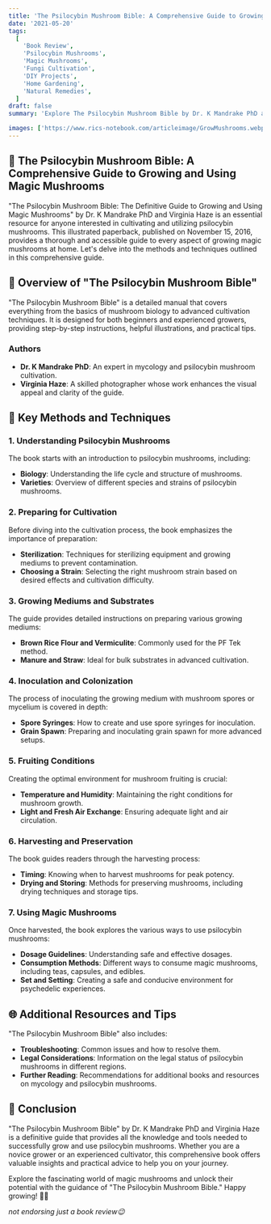 ```yaml
---
title: 'The Psilocybin Mushroom Bible: A Comprehensive Guide to Growing and Using Magic Mushrooms 🍄'
date: '2021-05-20'
tags:
  [
    'Book Review',
    'Psilocybin Mushrooms',
    'Magic Mushrooms',
    'Fungi Cultivation',
    'DIY Projects',
    'Home Gardening',
    'Natural Remedies',
  ]
draft: false
summary: 'Explore The Psilocybin Mushroom Bible by Dr. K Mandrake PhD and Virginia Haze, a definitive guide to growing and using magic mushrooms. Discover the detailed methods and techniques outlined in this comprehensive book. 🌱'

images: ['https://www.rics-notebook.com/articleimage/GrowMushrooms.webp']
---
```


## 🌟 The Psilocybin Mushroom Bible: A Comprehensive Guide to Growing and Using Magic Mushrooms

"The Psilocybin Mushroom Bible: The Definitive Guide to Growing and Using Magic Mushrooms" by Dr. K Mandrake PhD and Virginia Haze is an essential resource for anyone interested in cultivating and utilizing psilocybin mushrooms. This illustrated paperback, published on November 15, 2016, provides a thorough and accessible guide to every aspect of growing magic mushrooms at home. Let's delve into the methods and techniques outlined in this comprehensive guide.

## 📘 Overview of "The Psilocybin Mushroom Bible"

"The Psilocybin Mushroom Bible" is a detailed manual that covers everything from the basics of mushroom biology to advanced cultivation techniques. It is designed for both beginners and experienced growers, providing step-by-step instructions, helpful illustrations, and practical tips.

### Authors

- **Dr. K Mandrake PhD**: An expert in mycology and psilocybin mushroom cultivation.
- **Virginia Haze**: A skilled photographer whose work enhances the visual appeal and clarity of the guide.

## 🌱 Key Methods and Techniques

### 1. Understanding Psilocybin Mushrooms

The book starts with an introduction to psilocybin mushrooms, including:

- **Biology**: Understanding the life cycle and structure of mushrooms.
- **Varieties**: Overview of different species and strains of psilocybin mushrooms.

### 2. Preparing for Cultivation

Before diving into the cultivation process, the book emphasizes the importance of preparation:

- **Sterilization**: Techniques for sterilizing equipment and growing mediums to prevent contamination.
- **Choosing a Strain**: Selecting the right mushroom strain based on desired effects and cultivation difficulty.

### 3. Growing Mediums and Substrates

The guide provides detailed instructions on preparing various growing mediums:

- **Brown Rice Flour and Vermiculite**: Commonly used for the PF Tek method.
- **Manure and Straw**: Ideal for bulk substrates in advanced cultivation.

### 4. Inoculation and Colonization

The process of inoculating the growing medium with mushroom spores or mycelium is covered in depth:

- **Spore Syringes**: How to create and use spore syringes for inoculation.
- **Grain Spawn**: Preparing and inoculating grain spawn for more advanced setups.

### 5. Fruiting Conditions

Creating the optimal environment for mushroom fruiting is crucial:

- **Temperature and Humidity**: Maintaining the right conditions for mushroom growth.
- **Light and Fresh Air Exchange**: Ensuring adequate light and air circulation.

### 6. Harvesting and Preservation

The book guides readers through the harvesting process:

- **Timing**: Knowing when to harvest mushrooms for peak potency.
- **Drying and Storing**: Methods for preserving mushrooms, including drying techniques and storage tips.

### 7. Using Magic Mushrooms

Once harvested, the book explores the various ways to use psilocybin mushrooms:

- **Dosage Guidelines**: Understanding safe and effective dosages.
- **Consumption Methods**: Different ways to consume magic mushrooms, including teas, capsules, and edibles.
- **Set and Setting**: Creating a safe and conducive environment for psychedelic experiences.

## 🌐 Additional Resources and Tips

"The Psilocybin Mushroom Bible" also includes:

- **Troubleshooting**: Common issues and how to resolve them.
- **Legal Considerations**: Information on the legal status of psilocybin mushrooms in different regions.
- **Further Reading**: Recommendations for additional books and resources on mycology and psilocybin mushrooms.

## 🌠 Conclusion

"The Psilocybin Mushroom Bible" by Dr. K Mandrake PhD and Virginia Haze is a definitive guide that provides all the knowledge and tools needed to successfully grow and use psilocybin mushrooms. Whether you are a novice grower or an experienced cultivator, this comprehensive book offers valuable insights and practical advice to help you on your journey.

Explore the fascinating world of magic mushrooms and unlock their potential with the guidance of "The Psilocybin Mushroom Bible." Happy growing! 🌱🍄

_not endorsing just a book review😉_
